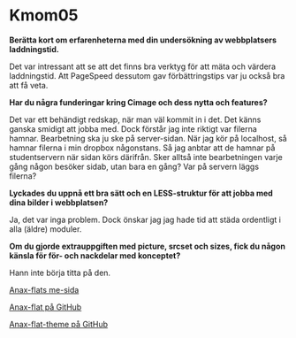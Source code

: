 Kmom05
===============================

**Berätta kort om erfarenheterna med din undersökning av webbplatsers laddningstid.**

Det var intressant att se att det finns bra verktyg för att mäta och värdera laddningstid.
Att PageSpeed dessutom gav förbättringstips var ju också bra att få veta.


**Har du några funderingar kring Cimage och dess nytta och features?**

Det var ett behändigt redskap, när man väl kommit in i det. Det känns ganska smidigt att jobba med. Dock förstår jag inte riktigt var filerna hamnar. Bearbetning ska ju ske på server-sidan. När jag kör på localhost, så hamnar filerna i min dropbox någonstans. Så jag anbtar att de hamnar på studentservern när sidan körs därifrån. Sker alltså inte bearbetningen varje gång någon besöker sidab, utan bara en gång? Var på servern läggs filerna?

**Lyckades du uppnå ett bra sätt och en LESS-struktur för att jobba med dina bilder i webbplatsen?**

Ja, det var inga problem. Dock önskar jag jag hade tid att städa ordentligt i alla (äldre) moduler.


**Om du gjorde extrauppgiften med picture, srcset och sizes, fick du någon känsla för för- och nackdelar med konceptet?**

Hann inte börja titta på den.


[Anax-flats me-sida](http://www.student.bth.se/~bjbe17/dbwebb-kurser/design/me/anax-flat/htdocs/index.php)

[Anax-flat på GitHub](https://github.com/peterberggren/anax-flat-ver2)

[Anax-flat-theme på GitHub](https://github.com/peterberggren/anax-flat-theme)
